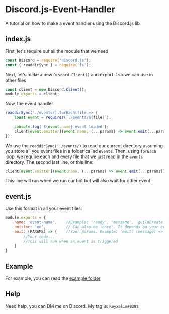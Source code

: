 # Discord.js-Event-Handler
A tutorial on how to make a event handler using the Discord.js lib

## index.js ##
First, let's require our all the module that we need
```js
const Discord = require('discord.js');
const { readdirSync } = require('fs');
```


Next, let's make a new `Discord.Client()` and export it so we can use in other files
```js
const client = new Discord.Client();
module.exports = client;
```


Now, the event handler
```js
readdirSync('./events/).forEach(file => {
    const event = requires(`./events/${file}`);
    
    console.log(`${event.name} event loaded`);
    client[event.emitter](event.name, (...params) => event.emit(...params));
});
```
We use the `readdirSync('./events/)` to read our current directory assuming you store all you event files in a folder called `events`.
Then, using `forEach` loop, we require each and every file that we just read in the `events` directory.
The second last line, or this line:
```js
client[event.emitter](event.name, (...params) => event.emit(...params));
```
This line will run when we run our bot but will also wait for other event

## event.js ##
Use this format in all your event files:
```js
module.exports = {
    name: 'event-name',    //Example: 'ready', 'message', 'guildCreate'
    emitter: 'on',         // Can also be 'once'. It depends on your event
    emit: (PARAMS) => {    //Your params. Example: 'emit: (message) => {...}', 'emit: (oldMember, newMember) => {...}'
        //Your code...
        //This will run when an event is triggered
    }
}
```
## Example ##
For example, you can read the [example folder](https://github.com/Reyxalim/Discord.js-Event-Handler/tree/main/example)

## Help ##
Need help, you can DM me on Discord. My tag is: `Reyxalim#8388`
